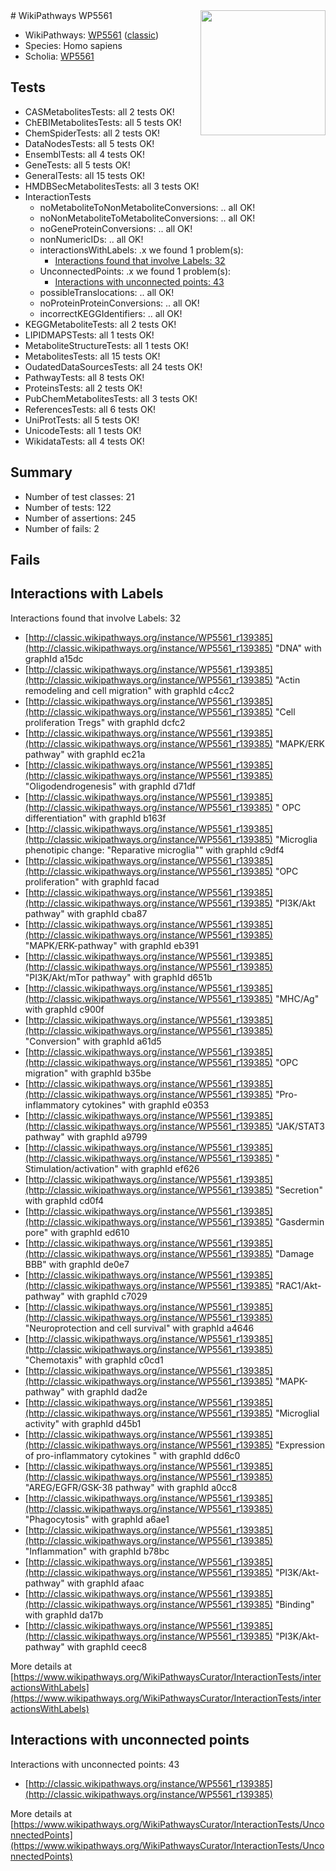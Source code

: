 <img style="float: right; width: 200px" src="https://upload.wikimedia.org/wikipedia/commons/thumb/8/83/Wplogo_with_text_500.png/640px-Wplogo_with_text_500.png" />
# WikiPathways WP5561

* WikiPathways: [WP5561](https://wikipathways.org/pathways/WP5561) ([classic](https://classic.wikipathways.org/instance/WP5561))
* Species: Homo sapiens
* Scholia: [WP5561](https://scholia.toolforge.org/wikipathways/WP5561)
## Tests
* CASMetabolitesTests: all 2 tests OK!
* ChEBIMetabolitesTests: all 5 tests OK!
* ChemSpiderTests: all 2 tests OK!
* DataNodesTests: all 5 tests OK!
* EnsemblTests: all 4 tests OK!
* GeneTests: all 5 tests OK!
* GeneralTests: all 15 tests OK!
* HMDBSecMetabolitesTests: all 3 tests OK!
* InteractionTests
    * noMetaboliteToNonMetaboliteConversions: .. all OK!
    * noNonMetaboliteToMetaboliteConversions: .. all OK!
    * noGeneProteinConversions: .. all OK!
    * nonNumericIDs: .. all OK!
    * interactionsWithLabels: .x we found 1 problem(s):
        * [Interactions found that involve Labels: 32](#fe97a8f8)
    * UnconnectedPoints: .x we found 1 problem(s):
        * [Interactions with unconnected points: 43](#7f1d40d7)
    * possibleTranslocations: .. all OK!
    * noProteinProteinConversions: .. all OK!
    * incorrectKEGGIdentifiers: .. all OK!
* KEGGMetaboliteTests: all 2 tests OK!
* LIPIDMAPSTests: all 1 tests OK!
* MetaboliteStructureTests: all 1 tests OK!
* MetabolitesTests: all 15 tests OK!
* OudatedDataSourcesTests: all 24 tests OK!
* PathwayTests: all 8 tests OK!
* ProteinsTests: all 2 tests OK!
* PubChemMetabolitesTests: all 3 tests OK!
* ReferencesTests: all 6 tests OK!
* UniProtTests: all 5 tests OK!
* UnicodeTests: all 1 tests OK!
* WikidataTests: all 4 tests OK!


## Summary

* Number of test classes: 21
* Number of tests: 122
* Number of assertions: 245
* Number of fails: 2

## Fails

<a name="fe97a8f8" />

## Interactions with Labels

Interactions found that involve Labels: 32

* [http://classic.wikipathways.org/instance/WP5561_r139385](http://classic.wikipathways.org/instance/WP5561_r139385) "DNA" with graphId a15dc
* [http://classic.wikipathways.org/instance/WP5561_r139385](http://classic.wikipathways.org/instance/WP5561_r139385) "Actin remodeling and 
cell migration" with graphId c4cc2
* [http://classic.wikipathways.org/instance/WP5561_r139385](http://classic.wikipathways.org/instance/WP5561_r139385) "Cell proliferation 
Tregs" with graphId dcfc2
* [http://classic.wikipathways.org/instance/WP5561_r139385](http://classic.wikipathways.org/instance/WP5561_r139385) "MAPK/ERK pathway" with graphId ec21a
* [http://classic.wikipathways.org/instance/WP5561_r139385](http://classic.wikipathways.org/instance/WP5561_r139385) "Oligodendrogenesis" with graphId d71df
* [http://classic.wikipathways.org/instance/WP5561_r139385](http://classic.wikipathways.org/instance/WP5561_r139385) " OPC differentiation" with graphId b163f
* [http://classic.wikipathways.org/instance/WP5561_r139385](http://classic.wikipathways.org/instance/WP5561_r139385) "Microglia phenotipic change:
"Reparative microglia"" with graphId c9df4
* [http://classic.wikipathways.org/instance/WP5561_r139385](http://classic.wikipathways.org/instance/WP5561_r139385) "OPC  proliferation" with graphId facad
* [http://classic.wikipathways.org/instance/WP5561_r139385](http://classic.wikipathways.org/instance/WP5561_r139385) "PI3K/Akt pathway" with graphId cba87
* [http://classic.wikipathways.org/instance/WP5561_r139385](http://classic.wikipathways.org/instance/WP5561_r139385) "MAPK/ERK-pathway" with graphId eb391
* [http://classic.wikipathways.org/instance/WP5561_r139385](http://classic.wikipathways.org/instance/WP5561_r139385) "PI3K/Akt/mTor 
pathway" with graphId d651b
* [http://classic.wikipathways.org/instance/WP5561_r139385](http://classic.wikipathways.org/instance/WP5561_r139385) "MHC/Ag" with graphId c900f
* [http://classic.wikipathways.org/instance/WP5561_r139385](http://classic.wikipathways.org/instance/WP5561_r139385) "Conversion" with graphId a61d5
* [http://classic.wikipathways.org/instance/WP5561_r139385](http://classic.wikipathways.org/instance/WP5561_r139385) "OPC  migration" with graphId b35be
* [http://classic.wikipathways.org/instance/WP5561_r139385](http://classic.wikipathways.org/instance/WP5561_r139385) "Pro-inflammatory cytokines" with graphId e0353
* [http://classic.wikipathways.org/instance/WP5561_r139385](http://classic.wikipathways.org/instance/WP5561_r139385) "JAK/STAT3 pathway" with graphId a9799
* [http://classic.wikipathways.org/instance/WP5561_r139385](http://classic.wikipathways.org/instance/WP5561_r139385) "  Stimulation/activation" with graphId ef626
* [http://classic.wikipathways.org/instance/WP5561_r139385](http://classic.wikipathways.org/instance/WP5561_r139385) "Secretion" with graphId cd0f4
* [http://classic.wikipathways.org/instance/WP5561_r139385](http://classic.wikipathways.org/instance/WP5561_r139385) "Gasdermin pore" with graphId ed610
* [http://classic.wikipathways.org/instance/WP5561_r139385](http://classic.wikipathways.org/instance/WP5561_r139385) "Damage BBB" with graphId de0e7
* [http://classic.wikipathways.org/instance/WP5561_r139385](http://classic.wikipathways.org/instance/WP5561_r139385) "RAC1/Akt-pathway" with graphId c7029
* [http://classic.wikipathways.org/instance/WP5561_r139385](http://classic.wikipathways.org/instance/WP5561_r139385) "Neuroprotection and cell survival" with graphId a4646
* [http://classic.wikipathways.org/instance/WP5561_r139385](http://classic.wikipathways.org/instance/WP5561_r139385) "Chemotaxis" with graphId c0cd1
* [http://classic.wikipathways.org/instance/WP5561_r139385](http://classic.wikipathways.org/instance/WP5561_r139385) "MAPK-pathway" with graphId dad2e
* [http://classic.wikipathways.org/instance/WP5561_r139385](http://classic.wikipathways.org/instance/WP5561_r139385) "Microglial activity" with graphId d45b1
* [http://classic.wikipathways.org/instance/WP5561_r139385](http://classic.wikipathways.org/instance/WP5561_r139385) "Expression of pro-inflammatory 
cytokines
" with graphId dd6c0
* [http://classic.wikipathways.org/instance/WP5561_r139385](http://classic.wikipathways.org/instance/WP5561_r139385) "AREG/EGFR/GSK-3ß pathway" with graphId a0cc8
* [http://classic.wikipathways.org/instance/WP5561_r139385](http://classic.wikipathways.org/instance/WP5561_r139385) "Phagocytosis" with graphId a6ae1
* [http://classic.wikipathways.org/instance/WP5561_r139385](http://classic.wikipathways.org/instance/WP5561_r139385) "Inflammation" with graphId b78bc
* [http://classic.wikipathways.org/instance/WP5561_r139385](http://classic.wikipathways.org/instance/WP5561_r139385) "PI3K/Akt-pathway" with graphId afaac
* [http://classic.wikipathways.org/instance/WP5561_r139385](http://classic.wikipathways.org/instance/WP5561_r139385) "Binding" with graphId da17b
* [http://classic.wikipathways.org/instance/WP5561_r139385](http://classic.wikipathways.org/instance/WP5561_r139385) "PI3K/Akt-pathway" with graphId ceec8


More details at [https://www.wikipathways.org/WikiPathwaysCurator/InteractionTests/interactionsWithLabels](https://www.wikipathways.org/WikiPathwaysCurator/InteractionTests/interactionsWithLabels)

<a name="7f1d40d7" />

## Interactions with unconnected points

Interactions with unconnected points: 43

* [http://classic.wikipathways.org/instance/WP5561_r139385](http://classic.wikipathways.org/instance/WP5561_r139385)


More details at [https://www.wikipathways.org/WikiPathwaysCurator/InteractionTests/UnconnectedPoints](https://www.wikipathways.org/WikiPathwaysCurator/InteractionTests/UnconnectedPoints)

